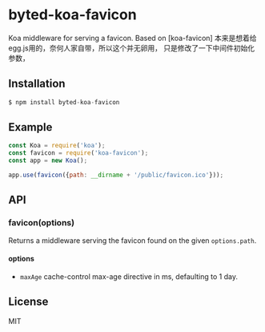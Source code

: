 # byted-koa-favicon 

 Koa middleware for serving a favicon. Based on [koa-favicon]
 本来是想着给egg.js用的，奈何人家自带，所以这个并无卵用，
 只是修改了一下中间件初始化参数，

## Installation

```js
$ npm install byted-koa-favicon
```

## Example

```js
const Koa = require('koa');
const favicon = require('koa-favicon');
const app = new Koa();

app.use(favicon({path: __dirname + '/public/favicon.ico'}));
```

## API

### favicon(options)

Returns a middleware serving the favicon found on the given `options.path`.

#### options

- `maxAge` cache-control max-age directive in ms, defaulting to 1 day.

## License

  MIT
